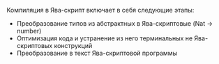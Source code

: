 Компиляция в Ява-скрипт включает в себя следующие этапы:
  * Преобразование типов из абстрактных в Ява-скриптовые (Nat -> number)
  * Оптимизация кода и устранение из него терминальных не Ява-скриптовых конструкций
  * Преобразование в текст Ява-скриптовой программы

